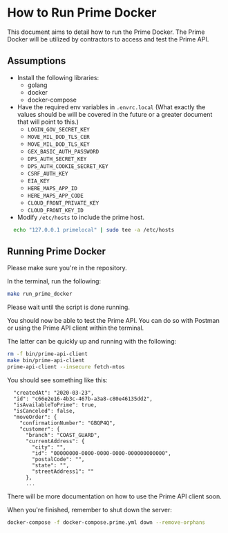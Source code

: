 # How to Run Prime Docker

This document aims to detail how to run the Prime Docker. The Prime Docker will be utilized by contractors to access and test the Prime API.

## Assumptions

- Install the following libraries:
  - golang
  - docker
  - docker-compose
- Have the required env variables in `.envrc.local` (What exactly the values should be will be covered in the future or a greater document that will point to this.)
  - `LOGIN_GOV_SECRET_KEY`
  - `MOVE_MIL_DOD_TLS_CER`
  - `MOVE_MIL_DOD_TLS_KEY`
  - `GEX_BASIC_AUTH_PASSWORD`
  - `DPS_AUTH_SECRET_KEY`
  - `DPS_AUTH_COOKIE_SECRET_KEY`
  - `CSRF_AUTH_KEY`
  - `EIA_KEY`
  - `HERE_MAPS_APP_ID`
  - `HERE_MAPS_APP_CODE`
  - `CLOUD_FRONT_PRIVATE_KEY`
  - `CLOUD_FRONT_KEY_ID`
- Modify `/etc/hosts` to include the prime host.

```sh
  echo "127.0.0.1 primelocal" | sudo tee -a /etc/hosts
```

## Running Prime Docker

Please make sure you're in the repository.

In the terminal, run the following:

```sh
make run_prime_docker
```

Please wait until the script is done running.

You should now be able to test the Prime API. You can do so with Postman or using the Prime API client within the terminal.

The latter can be quickly up and running with the following:

```sh
rm -f bin/prime-api-client
make bin/prime-api-client
prime-api-client --insecure fetch-mtos
```

You should see something like this:

```{
  "createdAt": "2020-03-23",
  "id": "c66e2e16-4b3c-467b-a3a8-c80e46135dd2",
  "isAvailableToPrime": true,
  "isCanceled": false,
  "moveOrder": {
    "confirmationNumber": "GBQP4Q",
    "customer": {
      "branch": "COAST_GUARD",
      "currentAddress": {
        "city": "",
        "id": "00000000-0000-0000-0000-000000000000",
        "postalCode": "",
        "state": "",
        "streetAddress1": ""
      },
      ...
```

There will be more documentation on how to use the Prime API client soon.

When you're finished, remember to shut down the server:

```sh
docker-compose -f docker-compose.prime.yml down --remove-orphans
```
